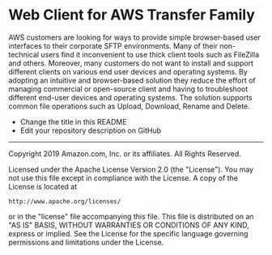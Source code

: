 # Web Client for AWS Transfer Family
AWS customers are looking for ways to provide simple browser-based user interfaces to their corporate SFTP environments. Many of their non-technical users find it inconvenient to use thick client tools such as FileZilla and others. Moreover, many customers do not want to install and support different clients on various end user devices and operating systems. By adopting an intuitive and browser-based solution they reduce the effort of managing commercial or open-source client and having to troubleshoot different end-user devices and operating systems. 
The solution supports common file operations such as Upload, Download, Rename and Delete.

* Change the title in this README
* Edit your repository description on GitHub


***

Copyright 2019 Amazon.com, Inc. or its affiliates. All Rights Reserved.

Licensed under the Apache License Version 2.0 (the "License"). You may not use this file except in compliance with the 
License. A copy of the License is located at

    http://www.apache.org/licenses/

or in the "license" file accompanying this file. This file is distributed on an "AS IS" BASIS, WITHOUT WARRANTIES OR 
CONDITIONS OF ANY KIND, express or implied. See the License for the specific language governing permissions and 
limitations under the License.
